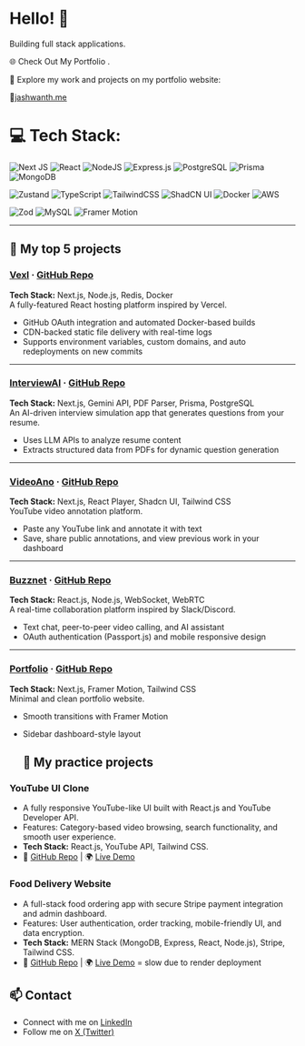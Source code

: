 # Hello! 👋

Building full stack applications.

🌐 Check Out My Portfolio . 

🚀 Explore my work and projects on my portfolio website:

🎨[jashwanth.me](https://www.jashwanth.me)

# 💻 Tech Stack:

![Next JS](https://img.shields.io/badge/Next-black?style=for-the-badge&logo=next.js&logoColor=white) 
![React](https://img.shields.io/badge/react-%2320232a.svg?style=for-the-badge&logo=react&logoColor=%2361DAFB) 
![NodeJS](https://img.shields.io/badge/node.js-6DA55F?style=for-the-badge&logo=node.js&logoColor=white) 
![Express.js](https://img.shields.io/badge/express.js-%23404d59.svg?style=for-the-badge&logo=express&logoColor=%2361DAFB) 
![PostgreSQL](https://img.shields.io/badge/postgres-%23316192.svg?style=for-the-badge&logo=postgresql&logoColor=white) 
![Prisma](https://img.shields.io/badge/Prisma-3982CE?style=for-the-badge&logo=Prisma&logoColor=white) 
![MongoDB](https://img.shields.io/badge/MongoDB-%234ea94b.svg?style=for-the-badge&logo=mongodb&logoColor=white)  

![Zustand](https://img.shields.io/badge/Zustand-%23E44D26.svg?style=for-the-badge&logo=zustand&logoColor=white) 
![TypeScript](https://img.shields.io/badge/typescript-%23007ACC.svg?style=for-the-badge&logo=typescript&logoColor=white) 
![TailwindCSS](https://img.shields.io/badge/tailwindcss-%2338B2AC.svg?style=for-the-badge&logo=tailwind-css&logoColor=white) 
![ShadCN UI](https://img.shields.io/badge/ShadCN_UI-%23000000.svg?style=for-the-badge&logo=shadcn&logoColor=white) 
![Docker](https://img.shields.io/badge/Docker-%230db7ed.svg?style=for-the-badge&logo=docker&logoColor=white) 
![AWS](https://img.shields.io/badge/AWS-%23FF9900.svg?style=for-the-badge&logo=amazon-aws&logoColor=white)  

![Zod](https://img.shields.io/badge/Zod-%23000000.svg?style=for-the-badge&logo=zod&logoColor=white) 
![MySQL](https://img.shields.io/badge/mysql-4479A1.svg?style=for-the-badge&logo=mysql&logoColor=white) 
![Framer Motion](https://img.shields.io/badge/Framer_Motion-%23FF0050.svg?style=for-the-badge&logo=framer&logoColor=white)  

---

## 🚀 My top 5 projects
### [Vexl](https://vexl.live) · [GitHub Repo](https://github.com/JashwanthSPoojary/Vexl)  
**Tech Stack:** Next.js, Node.js, Redis, Docker  
A fully-featured React hosting platform inspired by Vercel.  
- GitHub OAuth integration and automated Docker-based builds  
- CDN-backed static file delivery with real-time logs  
- Supports environment variables, custom domains, and auto redeployments on new commits  

---

### [InterviewAI](https://aiinterview.jashwanth.me) · [GitHub Repo](https://github.com/JashwanthSPoojary/Ai-Interview-simulation)  
**Tech Stack:** Next.js, Gemini API, PDF Parser, Prisma, PostgreSQL  
An AI-driven interview simulation app that generates questions from your resume.  
- Uses LLM APIs to analyze resume content  
- Extracts structured data from PDFs for dynamic question generation  

---

### [VideoAno](https://videoano.jashwanth.me) · [GitHub Repo](https://github.com/JashwanthSPoojary/video-annotation-platform)  
**Tech Stack:** Next.js, React Player, Shadcn UI, Tailwind CSS  
YouTube video annotation platform.  
- Paste any YouTube link and annotate it with text  
- Save, share public annotations, and view previous work in your dashboard  

---

### [Buzznet](https://buzznet.me) · [GitHub Repo](https://github.com/JashwanthSPoojary/buzznet_frontend)  
**Tech Stack:** React.js, Node.js, WebSocket, WebRTC  
A real-time collaboration platform inspired by Slack/Discord.  
- Text chat, peer-to-peer video calling, and AI assistant  
- OAuth authentication (Passport.js) and mobile responsive design  

---

### [Portfolio](https://jashwanth.me) · [GitHub Repo](https://github.com/JashwanthSPoojary/my_portfolio)  
**Tech Stack:** Next.js, Framer Motion, Tailwind CSS  
Minimal and clean portfolio website.  
- Smooth transitions with Framer Motion  
- Sidebar dashboard-style layout  


  ## 🚀 My practice projects
  
###   **YouTube UI Clone**
- A fully responsive YouTube-like UI built with React.js and YouTube Developer API.
- Features: Category-based video browsing, search functionality, and smooth user experience.
- **Tech Stack:** React.js, YouTube API, Tailwind CSS.
- 🔗 [GitHub Repo](https://github.com/JashwanthSPoojary/youtube-clone-using-api) | 🌍 [Live Demo](https://youtube-clone-using-api.vercel.app)

### **Food Delivery Website**
- A full-stack food ordering app with secure Stripe payment integration and admin dashboard.
- Features: User authentication, order tracking, mobile-friendly UI, and data encryption.
- **Tech Stack:** MERN Stack (MongoDB, Express, React, Node.js), Stripe, Tailwind CSS.
- 🔗 [GitHub Repo](https://github.com/JashwanthSPoojary/food-web) | 🌍 [Live Demo](https://food-web-frontend-p745.onrender.com) =  slow due to render deployment 



## 📫 Contact
- Connect with me on [LinkedIn](https://www.linkedin.com/in/jashwanth-s-poojary/)
- Follow me on [X (Twitter)](https://x.com/JashwantPoojary)
